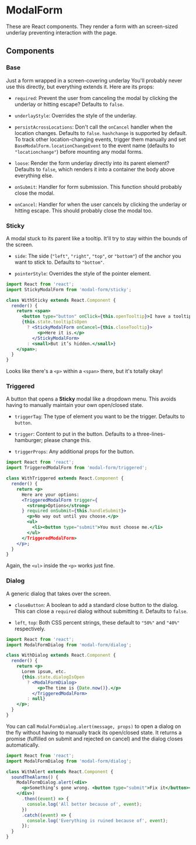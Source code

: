 # ModalForm

These are React components. They render a form with an screen-sized underlay preventing interaction with the page.

## Components

### Base

Just a form wrapped in a screen-covering underlay You'll probably never use this directly, but everything extends it. Here are its props:

* `required`: Prevent the user from canceling the modal by clicking the underlay or hitting escape? Defaults to `false`.

* `underlayStyle`: Overrides the style of the underlay.

* `persistAcrossLocations`: Don't call the `onCancel` handler when the location changes. Defaults to `false`. `hashchange` is supported by default. To track other location-changing events, trigger them manually and set `BaseModalForm.locationChangeEvent` to the event name (defaults to `"locationchange"`) before mounting any modal forms.

* `loose`: Render the form underlay directly into its parent element? Defaults to `false`, which renders it into a container the body above everything else.

* `onSubmit`: Handler for form submission. This function should probably close the modal.

* `onCancel`: Handler for when the user cancels by clicking the underlay or hitting escape. This should probably close the modal too.

### Sticky

A modal stuck to its parent like a tooltip. It'll try to stay within the bounds of the screen.

* `side`: The side (`"left"`, `"right"`, `"top"`, or `"bottom"`) of the anchor you want to stick to. Defaults to `"bottom"`.

* `pointerStyle`: Overrides the style of the pointer element.

```jsx
import React from 'react';
import StickyModalForm from 'modal-form/sticky';

class WithSticky extends React.Component {
  render() {
    return <span>
      <button type="button" onClick={this.openTooltip}>I have a tooltip.</button>
      {this.state.tooltipIsOpen
        ? <StickyModalForm onCancel={this.closeTooltip}>
            <p>Here it is.</p>
          </StickyModalForm>
        : <small>But it’s hidden.</small>}
    </span>;
  }
}
```

Looks like there's a `<p>` within a `<span>` there, but it's totally okay!

### Triggered

A button that opens a **Sticky** modal like a dropdown menu. This avoids having to manually maintain your own open/closed state.

* `triggerTag`: The type of element you want to be the trigger. Defaults to `button`.

* `trigger`: Content to put in the button. Defaults to a three-lines-hamburger; please change this.

* `triggerProps`: Any additional props for the button.

```jsx
import React from 'react';
import TriggeredModalForm from 'modal-form/triggered';

class WithTriggered extends React.Component {
  render() {
    return <p>
      Here are your options:
      <TriggeredModalForm trigger={
        <strong>Options</strong>
      } required onSubmit={this.handleSubmit}>
        <p>No way out until you choose.</p>
        <ul>
          <li><button type="submit">You must choose me.</li>
        </ul>
      </TriggeredModalForm>
    </p>;
  }
}
```

Again, the `<ul>` inside the `<p>` works just fine.

### Dialog

A generic dialog that takes over the screen.

* `closeButton`: A boolean to add a standard close button to the dialog. This can close a `required` dialog without submitting it. Defaults to `false`.

* `left`, `top`: Both CSS percent strings, these default to `"50%"` and `"40%"` respectively.

```jsx
import React from 'react';
import ModalFormDialog from 'modal-form/dialog';

class WithDialog extends React.Component {
  render() {
    return <p>
      Lorem ipsum, etc.
      {this.state.dialogIsOpen
        ? <ModalFormDialog>
            <p>The time is {Date.now()}.</p>
          </TriggeredModalForm>
        : null}
    </p>;
  }
}
```

You can call `ModalFormDialog.alert(message, props)` to open a dialog on the fly without having to manually track its open/closed state. It returns a promise (fulfilled on submit and rejected on cancel) and the dialog closes automatically.

```jsx
import React from 'react';
import ModalFormDialog from 'modal-form/dialog';

class WithAlert extends React.Component {
  soundTheAlarms() {
    ModalFormDialog.alert(<div>
      <p>Something’s gone wrong. <button type="submit">Fix it</button></p>
    </div>)
      .then((event) => {
        console.log('All better because of', event);
      })
      .catch((event) => {
        console.log('Everything is ruined because of', event);
      });
  }
}
```
